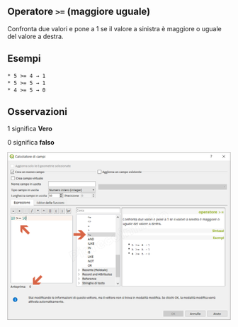 ## Operatore `>=` (maggiore uguale)

Confronta due valori e pone a 1 se il valore a sinistra è maggiore o uguale del valore a destra.

## Esempi
```
* 5 >= 4 → 1
* 5 >= 5 → 1
* 4 >= 5 → 0
```

## Osservazioni

1 significa **Vero**

0 significa **falso**

![](/img/operatori/maggioreuguale1.png)
